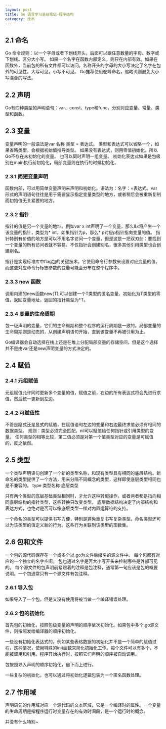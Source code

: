 ```yaml
---
layout: post
title: Go 语言学习圣经笔记-程序结构
category: 技术
---
```


## 2.1 命名

Go 命令规则：以一个字母或者下划线开头，后面可以跟任意数量的字母、数字或下划线。区分大小写。
如果一个名字在函数内部定义，则只在内部有效。如果在函数外，当前包的所有文件都可以访问。名称开头的字母的大小写决定了名字在包外的可见性。大写可见，小写不可见。
Go推荐使用驼峰命名，缩略词则避免大小写混合的写法。

## 2.2 声明

Go有四种类型的声明语句：var、const、type和func，分别对应变量、常量、类型和函数。

## 2.3 变量

变量声明的一般语法是var 名称 类型 = 表达式。 类型和表达式可以省略一个，如果省略类型，会根据初始值推导类型。 如果没有表达式，则用零值初始化。所以Go不存在未初始化的变量。
也可以同时声明一组变量。
初始化表达式如果是包级别在main执行前初始化，局部变量则在执行的时候初始化。

### 2.3.1 简短变量声明

函数内部，可以用简单变量声明来声明和初始化。语法为：名字：=表达式。var形式的声明语句往往是用于需要显示指定变量类型的地方，或者稍后会被重新复制而初始值无关紧要的地方。

### 2.3.2 指针

指针的值是另一个变量的地址。例如var x int声明了一个变量，那么&x将产生一个该变量的指针，类型为* int，如果指针为p，那么* p对应p指针指向变量的值。
指针特别有价值的地方是可以不用名字访问一个变量，但是这是一把双刃剑：要找到一个变量的所有访问者就不容易。不仅指针会创建别名，很多其他引用类型也会创建别名。

指针是实现标准库中flag包的关键技术，它使用命令行参数来设置对应变量的值，而这些对应命令行标志参数的变量可能会分布在整个程序中。

### 2.3.3 new 函数

调用内建的new函数new(T),可以创建一个T类型的匿名变量，初始化为T类型的零值，返回变量地址，返回的指针类型为*T。

### 2.3.4 变量的生命周期

包一级声明的变量，它们的生命周期和整个程序的运行周期是一致的。局部变量的生命周期则是动态的，从创建声明语句开始，直到该变量不再被引用为止。

Go编译器会自动选择在栈上还是在堆上分配局部变量的存储空间，但是这个选择并不是由var还是new声明变量的方式决定的。

## 2.4 赋值

### 2.4.1 元组赋值

元组赋值允许同时更新多个变量的值，赋值之前，右边的所有表达式将会先进行求值，然后统一更新到左边。

### 2.4.2 可赋值性

不管是隐式还是显式的赋值，在赋值语句左边的变量和右边最终求值必须有相同的数据类型。
规则：类型必须完全匹配，nil可以赋值给任何指针或引用类型的变量。
任何类型的相等比较，第二值必须是对第一个值类型对应的变量是可赋值的，反之依然。

## 2.5 类型

一个类型声明语句创建了一个新的类型名称，和现有类型具有相同的底层结构。新命名的类型提供了一个方法，用来分隔不同概念的类型，这样即使底层类型相同也是不兼容的。
type 类型名称 底层类型

只有两个类型的底层基础类型相同时，才允许这种转型操作，或者两者都是指向相同底层结构的指针类型，这些转换只改变类型。
底层数据结构决定了内部结构和表达方式，也绝对是否可以像底层类型一样对内置运算符的支持。

一个命名的类型可以提供书写方便，特别是避免重复书写复杂类型。命名类型还可以为该类型的值定义新的行为。这些行为关联到该类型的函数集。

## 2.6 包和文件

一个包的源代码保存在一个或多个以.go为文件后缀名的源文件中。
每个包都有对应的一个独立的名字空间。
包也通过名字是否大小写开头来控制哪些是外部可见的。
每个源文件的包声明前紧跟着的注释是包注释，通常第一句应该是包的概要说明。一个包通常只有一个源文件有包注释。

### 2.6.1 导入包

如果导入了一个包，但是又没有使用将被当做一个编译错误处理。

### 2.6.2 包的初始化

首先包的初始化，按照包级变量的声明的顺序依次初始化。如果包中多个.go源文件，则按照发给编译器的顺序初始化。

一些没有初始化表达式的，例如某些表格数据的初始化并不是一个简单的赋值过程，这种情况，使用特殊的init函数来简化初始化工作。每个文件可以有多个，不能被调用和引用。程序开始执行时，按照它们声明的顺序被自动调用。

包按照导入声明的顺序初始化，自下而上进行。

一些复杂的初始化，也可以通过将初始化逻辑包装为一个匿名函数处理。

## 2.7 作用域

声明语句的作用域对应一个源代码的文本区域，它是一个编译时的属性。一个变量的生命周期是指程序运行时变量存在的有效时间段，是一个运行时的概念。

并没有什么特别~
